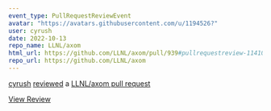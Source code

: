 ```yaml
---
event_type: PullRequestReviewEvent
avatar: "https://avatars.githubusercontent.com/u/1194526?"
user: cyrush
date: 2022-10-13
repo_name: LLNL/axom
html_url: https://github.com/LLNL/axom/pull/939#pullrequestreview-1141073585
repo_url: https://github.com/LLNL/axom
---
```


<a href='https://github.com/cyrush' target='_blank'>cyrush</a> <a href='https://github.com/LLNL/axom/pull/939#pullrequestreview-1141073585' target='_blank'>reviewed</a> a <a href='https://github.com/LLNL/axom/pull/939' target='_blank'>LLNL/axom pull request</a>

<small></small>

<a href='https://github.com/LLNL/axom/pull/939#pullrequestreview-1141073585' target='_blank'>View Review</a>